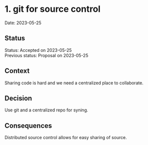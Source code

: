# 1. git for source control

Date: 2023-05-25

## Status

Status: Accepted on 2023-05-25  
Previous status: Proposal on 2023-05-25  



## Context

Sharing code is hard and we need a centralized place to collaborate.

## Decision

Use git and a centralized repo for syning.

## Consequences

Distributed source control allows for easy sharing of source.
